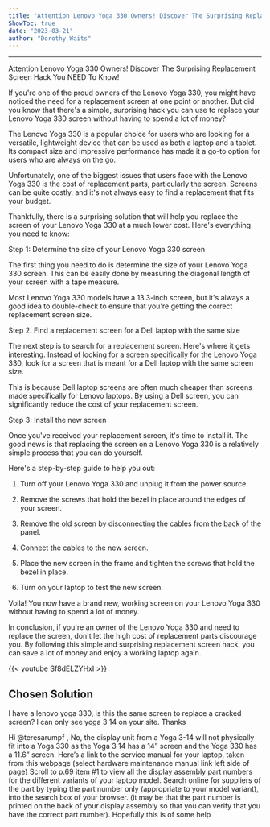 ```yaml
---
title: "Attention Lenovo Yoga 330 Owners! Discover The Surprising Replacement Screen Hack You NEED To Know!"
ShowToc: true 
date: "2023-03-21"
author: "Dorothy Waits"
---
```

*****
Attention Lenovo Yoga 330 Owners! Discover The Surprising Replacement Screen Hack You NEED To Know!

If you're one of the proud owners of the Lenovo Yoga 330, you might have noticed the need for a replacement screen at one point or another. But did you know that there's a simple, surprising hack you can use to replace your Lenovo Yoga 330 screen without having to spend a lot of money?

The Lenovo Yoga 330 is a popular choice for users who are looking for a versatile, lightweight device that can be used as both a laptop and a tablet. Its compact size and impressive performance has made it a go-to option for users who are always on the go.

Unfortunately, one of the biggest issues that users face with the Lenovo Yoga 330 is the cost of replacement parts, particularly the screen. Screens can be quite costly, and it's not always easy to find a replacement that fits your budget.

Thankfully, there is a surprising solution that will help you replace the screen of your Lenovo Yoga 330 at a much lower cost. Here's everything you need to know:

Step 1: Determine the size of your Lenovo Yoga 330 screen

The first thing you need to do is determine the size of your Lenovo Yoga 330 screen. This can be easily done by measuring the diagonal length of your screen with a tape measure.

Most Lenovo Yoga 330 models have a 13.3-inch screen, but it's always a good idea to double-check to ensure that you're getting the correct replacement screen size.

Step 2: Find a replacement screen for a Dell laptop with the same size

The next step is to search for a replacement screen. Here's where it gets interesting. Instead of looking for a screen specifically for the Lenovo Yoga 330, look for a screen that is meant for a Dell laptop with the same screen size.

This is because Dell laptop screens are often much cheaper than screens made specifically for Lenovo laptops. By using a Dell screen, you can significantly reduce the cost of your replacement screen.

Step 3: Install the new screen

Once you've received your replacement screen, it's time to install it. The good news is that replacing the screen on a Lenovo Yoga 330 is a relatively simple process that you can do yourself.

Here's a step-by-step guide to help you out:

1. Turn off your Lenovo Yoga 330 and unplug it from the power source.

2. Remove the screws that hold the bezel in place around the edges of your screen.

3. Remove the old screen by disconnecting the cables from the back of the panel.

4. Connect the cables to the new screen.

5. Place the new screen in the frame and tighten the screws that hold the bezel in place.

6. Turn on your laptop to test the new screen.

Voila! You now have a brand new, working screen on your Lenovo Yoga 330 without having to spend a lot of money.

In conclusion, if you're an owner of the Lenovo Yoga 330 and need to replace the screen, don't let the high cost of replacement parts discourage you. By following this simple and surprising replacement screen hack, you can save a lot of money and enjoy a working laptop again.

{{< youtube Sf8dELZYHxI >}} 



## Chosen Solution
 I have a lenovo yoga 330, is this the same screen to replace a cracked screen? I can only see yoga 3 14 on your site. Thanks

 Hi @teresarumpf ,
No, the display unit from a Yoga 3-14 will not physically fit into a Yoga 330 as the Yoga 3 14 has a 14” screen and the Yoga 330 has a 11.6” screen.
Here’s a link to the service manual for your laptop, taken from this webpage (select hardware maintenance manual link left side of page)
Scroll to p.69 item #1 to view all the display assembly part numbers for the different variants of your laptop model.
Search online for suppliers of the part by typing the part number only (appropriate to your model variant), into the search box of your browser. (it may be that the part number is printed on the back of your display assembly so that you can verify that you have the correct part number).
Hopefully this is of some help




